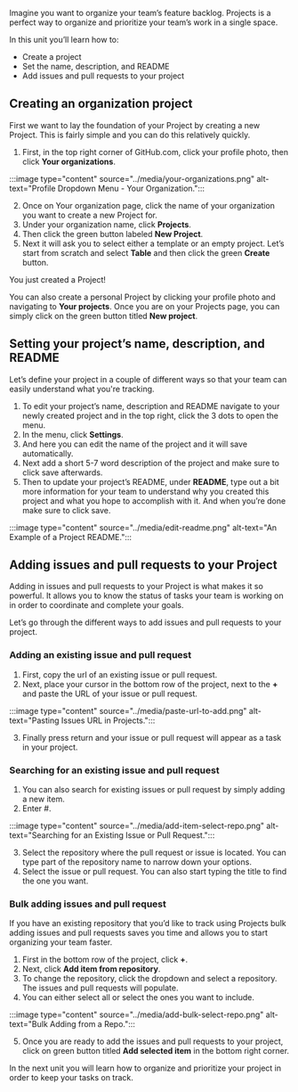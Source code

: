 Imagine you want to organize your team’s feature backlog. Projects is a perfect way to organize and prioritize your team’s work in a single space. 

In this unit you’ll learn how to:
- Create a project
- Set the name, description, and README
- Add issues and pull requests to your project

## Creating an organization project

First we want to lay the foundation of your Project by creating a new Project. This is fairly simple and you can do this relatively quickly.

1. First, in the top right corner of GitHub.com, click your profile photo, then click **Your organizations**.

:::image type="content" source="../media/your-organizations.png" alt-text="Profile Dropdown Menu - Your Organization.":::

2. Once on Your organization page, click the name of your organization you want to create a new Project for.
3. Under your organization name, click **Projects**.
4. Then click the green button labeled **New Project**. 
5. Next it will ask you to select either a template or an empty project. Let’s start from scratch and select **Table** and then click the green **Create** button. 

You just created a Project! 

You can also create a personal Project by clicking your profile photo and navigating to **Your projects**. Once you are on your Projects page, you can simply click on the green button titled **New project**. 

## Setting your project’s name, description, and README

Let’s define your project in a couple of different ways so that your team can easily understand what you're tracking. 

1. To edit your project’s name, description and README navigate to your newly created project and in the top right, click the 3 dots to open the menu.
1. In the menu, click **Settings**.
1. And here you can edit the name of the project and it will save automatically.
1. Next add a short 5-7 word description of the project and make sure to click save afterwards. 
1. Then to update your project’s README, under **README**, type out a bit more information for your team to understand why you created this project and what you hope to accomplish with it. And when you’re done make sure to click save. 

:::image type="content" source="../media/edit-readme.png" alt-text="An Example of a Project README.":::


## Adding issues and pull requests to your Project

Adding in issues and pull requests to your Project is what makes it so powerful. It allows you to know the status of tasks your team is working on in order to coordinate and complete your goals. 

Let’s go through the different ways to add issues and pull requests to your project. 

### Adding an existing issue and pull request
1. First, copy the url of an existing issue or pull request. 
2. Next, place your cursor in the bottom row of the project, next to the **+** and paste the URL of your issue or pull request. 

:::image type="content" source="../media/paste-url-to-add.png" alt-text="Pasting Issues URL in Projects.":::

3. Finally press return and your issue or pull request will appear as a task in your project.

### Searching for an existing issue and pull request
1. You can also search for existing issues or pull request by simply adding a new item. 
2. Enter #.

:::image type="content" source="../media/add-item-select-repo.png" alt-text="Searching for an Existing Issue or Pull Request.":::

3. Select the repository where the pull request or issue is located. You can type part of the repository name to narrow down your options.
4. Select the issue or pull request. You can also start typing the title to find the one you want. 

### Bulk adding issues and pull request

If you have an existing repository that you’d like to track using Projects bulk adding issues and pull requests saves you time and allows you to start organizing your team faster. 

1. First in the bottom row of the project, click **+**. 
2. Next, click **Add item from repository**. 
3. To change the repository, click the dropdown and select a repository. The issues and pull requests will populate.
4. You can either select all or select the ones you want to include.

:::image type="content" source="../media/add-bulk-select-repo.png" alt-text="Bulk Adding from a Repo.":::

5. Once you are ready to add the issues and pull requests to your project, click on green button titled **Add selected item** in the bottom right corner. 

In the next unit you will learn how to organize and prioritize your project in order to keep your tasks on track.
